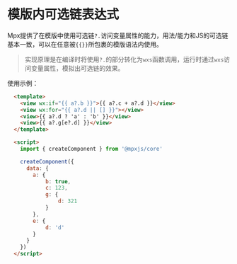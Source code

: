 # 模版内可选链表达式

Mpx提供了在模版中使用可选链`?.`访问变量属性的能力，用法/能力和JS的可选链基本一致，可以在任意被`{{}}`所包裹的模版语法内使用。
> 实现原理是在编译时将使用`?.`的部分转化为`wxs`函数调用，运行时通过`wxs`访问变量属性，模拟出可选链的效果。

使用示例：
```html
  <template>
    <view wx:if="{{ a?.b }}">{{ a?.c + a?.d }}</view>
    <view wx:for="{{ a?.d || [] }}"></view>
    <view>{{ a?.d ? 'a' : 'b' }}</view>
    <view>{{ a?.g[e?.d] }}</view>
  </template>

  <script>
    import { createComponent } from '@mpxjs/core'

    createComponent({
      data: {
        a: {
            b: true,
            c: 123,
            g: {
                d: 321
            }
        },
        e: {
            d: 'd'
        }
      }
    })
  </script>
```
